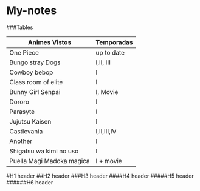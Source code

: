 # My-notes


###Tables
                    
Animes Vistos  | Temporadas
------------- | -------------
One Piece   |   up to date
Bungo stray Dogs  | I,II, III
Cowboy bebop  | I
Class room of elite  | I
Bunny Girl Senpai   | I, Movie
Dororo  | I
Parasyte  | I
Jujutsu Kaisen  | I
Castlevania | I,II,III,IV
Another  | I
Shigatsu wa kimi no uso  | I
Puella Magi Madoka magica  | I + movie




#H1 header
##H2 header
###H3 header
####H4 header
#####H5 header
######H6 header

